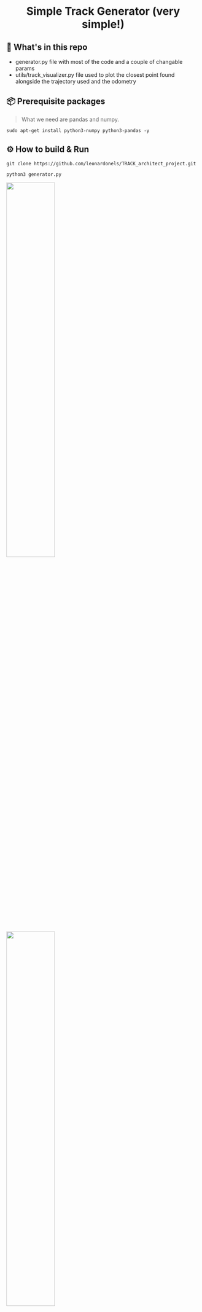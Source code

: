 <div align="center">
    <h1>Simple Track Generator (very simple!)</h1>
</div>

## :open_file_folder: What's in this repo

* generator.py file with most of the code and a couple of changable params
* utils/track_visualizer.py file used to plot the closest point found alongside the trajectory used and the odometry

## :package: Prerequisite packages
> What we need are pandas and numpy.

```commandline
sudo apt-get install python3-numpy python3-pandas -y
```
## :gear: How to build & Run
```commandline
git clone https://github.com/leonardonels/TRACK_architect_project.git
```
```commandline
python3 generator.py
```
<p float="centre">
  <img src="https://github.com/user-attachments/assets/d23eac0e-7992-4a6a-a826-af1fe904a29e" width="50%" />
  <img src="https://github.com/user-attachments/assets/33776fe1-bba7-4891-bd4a-2f2bf1e26cc2" width="50%" />
</p>
